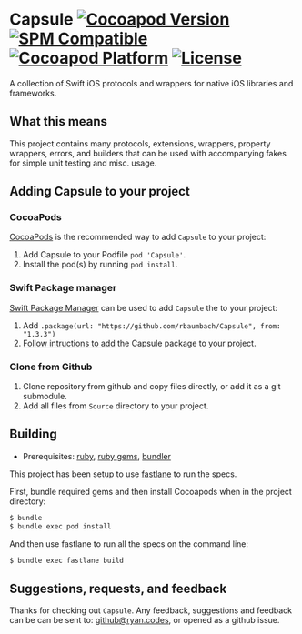 # Capsule [![Cocoapod Version](https://img.shields.io/cocoapods/v/Capsule.svg)](https://github.com/rbaumbach/Capsule) [![SPM Compatible](https://img.shields.io/badge/SPM-Compatible-blue)](https://swift.org/package-manager/) [![Cocoapod Platform](https://img.shields.io/badge/platform-iOS-blue.svg)](https://github.com/rbaumbach/Capsule) [![License](https://img.shields.io/dub/l/vibe-d.svg)](https://github.com/rbaumbach/Capsule/blob/master/MIT-LICENSE.txt)

A collection of Swift iOS protocols and wrappers for native iOS libraries and frameworks.

## What this means

This project contains many protocols, extensions, wrappers, property wrappers, errors, and builders that can be used with accompanying fakes for simple unit testing and misc. usage.

## Adding Capsule to your project

### CocoaPods

[CocoaPods](http://cocoapods.org) is the recommended way to add `Capsule` to your project:

1.  Add Capsule to your Podfile `pod 'Capsule'`.
2.  Install the pod(s) by running `pod install`.

### Swift Package manager

[Swift Package Manager](https://swift.org/package-manager/) can be used to add `Capsule` the to your project:

1.  Add `.package(url: "https://github.com/rbaumbach/Capsule", from: "1.3.3")`
2.  [Follow intructions to add](https://swift.org/getting-started/#using-the-package-manager) the Capsule package to your project.

### Clone from Github

1.  Clone repository from github and copy files directly, or add it as a git submodule.
2.  Add all files from `Source` directory to your project.

## Building

* Prerequisites: [ruby](https://github.com/sstephenson/rbenv), [ruby gems](https://rubygems.org/pages/download), [bundler](http://bundler.io)

This project has been setup to use [fastlane](https://fastlane.tools) to run the specs.

First, bundle required gems and then install Cocoapods when in the project directory:

```bash
$ bundle
$ bundle exec pod install
```

And then use fastlane to run all the specs on the command line:

```bash
$ bundle exec fastlane build
```

## Suggestions, requests, and feedback

Thanks for checking out `Capsule`.  Any feedback, suggestions and feedback can be can be sent to: github@ryan.codes, or opened as a github issue.
